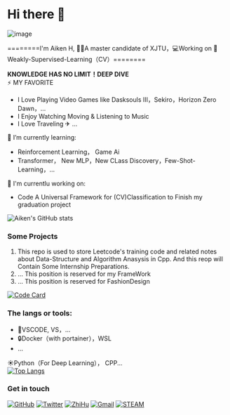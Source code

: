 # Hi there 👋
![image](https://user-images.githubusercontent.com/23023315/118502366-3771a100-b75c-11eb-8ad2-96a3c764e969.png)
<!--
**AikenH/AikenH** is a ✨ _special_ ✨ repository because its `README.md` (this file) appears on your GitHub profile.

Here are some ideas to get you started:

- 🔭 I’m currently working on ...
- 🌱 I’m currently learning ...
- 👯 I’m looking to collaborate on ...
- 🤔 I’m looking for help with ...
- 💬 Ask me about ...
- 📫 How to reach me: ...
- 😄 Pronouns: ...
- ⚡ Fun fact: ...
-->

========I'm Aiken H, 👨‍🎓A master candidate of XJTU，💻Working on 🍕Weakly-Supervised-Learning（CV）========   
  

**KNOWLEDGE HAS NO LIMIT！DEEP DIVE**  
⚡ MY FAVORITE
- I Love Playing Video Games like Dasksouls Ⅲ，Sekiro，Horizon Zero Dawn，...
- I Enjoy Watching Moving & Listening to Music
- I Love Traveling ✈ ...

🌱 I’m currently learning:
- Reinforcement Learning， Game Ai
- Transformer， New MLP，New CLass Discovery，Few-Shot-Learning，...

🔭 I'm currentlu working on:
- Code A Universal Framework for (CV)Classification to Finish my graduation project

![Aiken's GitHub stats](https://github-readme-stats.vercel.app/api?username=AikenH&theme=onedark&show_icons=true)  

### Some Projects
1. This repo is used to store Leetcode's training code and related notes about Data-Structure and Algorithm Anasysis in Cpp.
    And this reop will Contain Some Internship Preparations.  
2. ... This position is reserved for my FrameWork 
3. ... This position is reserved for FashionDesign

[![Code Card](https://github-readme-stats.vercel.app/api/pin/?username=AikenH&repo=Aikens_programming_notes&theme=dracula)](https://github.com/anuraghazra/github-readme-stats)  
### The langs or tools: 

- 🔨VSCODE, VS，...
- 🔒Docker（with portainer），WSL  
- ...  

  
☀Python（For Deep Learning）， CPP...  
  [![Top Langs](https://github-readme-stats.vercel.app/api/top-langs/?username=AikenH&layout=compact&theme=dracula)](https://github.com/AikenH/github-readme-stats)

### Get in touch
[![GitHub](https://img.shields.io/badge/GITHUB-Aiken-blue)](https://aikenh.github.io/about/)
[![Twitter](https://img.shields.io/badge/TWITTER-Aiken-green)](https://twitter.com/aiken_h97)
[![ZhiHu](https://img.shields.io/badge/ZHIHU-Aiken-yellow)](https://www.zhihu.com/people/Aiken-h)
[![Gmail](https://img.shields.io/badge/GAMIL-Aiken-red)](https://h.aiken.970@gmail.com)
[![STEAM](https://img.shields.io/badge/STEAM-Aiken-blueviolet)](https://steamcommunity.com/id/AikenH/)
